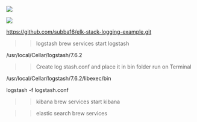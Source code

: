 ![](https://user-images.githubusercontent.com/26511983/79028842-5fed9b80-7b57-11ea-968f-2485ee5c7d13.png)

![](https://user-images.githubusercontent.com/26511983/79028901-a216dd00-7b57-11ea-9f15-12027da58508.png)

https://github.com/subba16/elk-stack-logging-example.git

>> logstash
brew services start logstash

/usr/local/Cellar/logstash/7.6.2

>>Create log stash.conf and place it in bin folder
>> run on Terminal

/usr/local/Cellar/logstash/7.6.2/libexec/bin

logstash -f logstash.conf

>> kibana
brew services start kibana

>> elastic search
brew services

